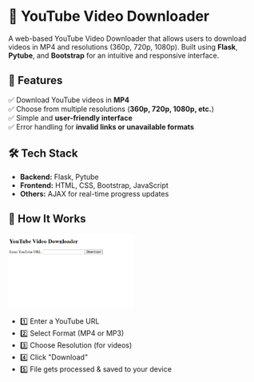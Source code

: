 # 🎥 YouTube Video Downloader  

A web-based YouTube Video Downloader that allows users to download videos in MP4 and resolutions (360p, 720p, 1080p). Built using **Flask**, **Pytube**, and **Bootstrap** for an intuitive and responsive interface.

## 🚀 Features  
✅ Download YouTube videos in **MP4**  
✅ Choose from multiple resolutions (**360p, 720p, 1080p, etc.**)   
✅ Simple and **user-friendly interface**  
✅ Error handling for **invalid links or unavailable formats**  

## 🛠️ Tech Stack  
- **Backend:** Flask, Pytube  
- **Frontend:** HTML, CSS, Bootstrap, JavaScript  
- **Others:** AJAX for real-time progress updates  

## 🎯 How It Works
<img src="https://raw.githubusercontent.com/faissssss/youtube-downloader/main/homepage.png" width="50%">

- 1️⃣ Enter a YouTube URL
- 2️⃣ Select Format (MP4 or MP3)
- 3️⃣ Choose Resolution (for videos)
- 4️⃣ Click "Download"
- 5️⃣ File gets processed & saved to your device



